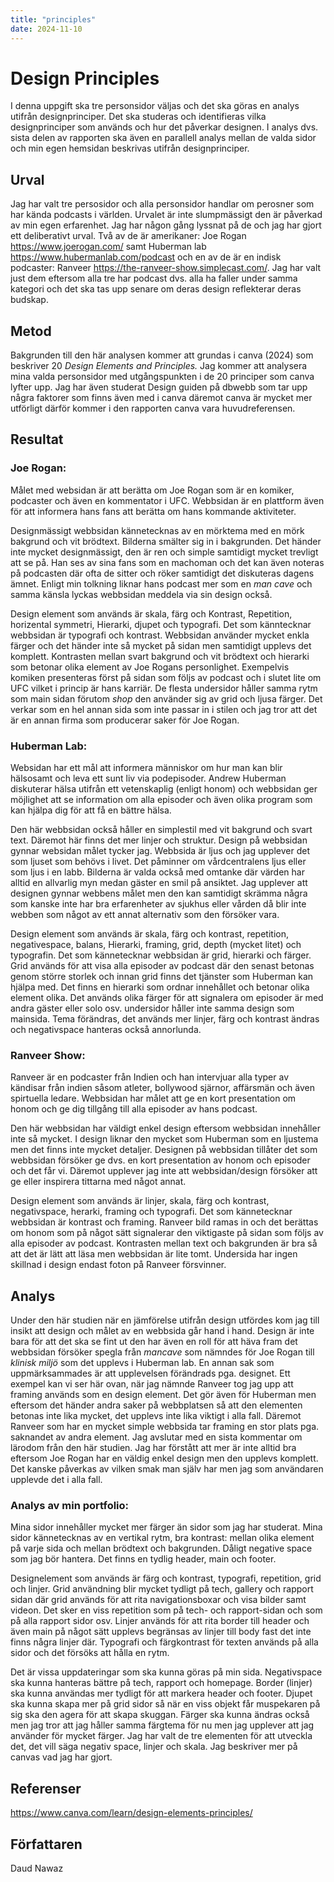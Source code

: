 ```yaml
---
title: "principles"
date: 2024-11-10
---
```


Design Principles
=======================

I denna uppgift ska tre personsidor väljas och det ska göras en analys utifrån designprinciper. Det ska studeras och identifieras vilka designprinciper som används och hur det påverkar designen. I analys dvs. sista delen av rapporten ska även en parallell analys mellan de valda sidor och min egen hemsidan beskrivas utifrån designprinciper.

Urval
-----------------------

Jag har valt tre persosidor och alla personsidor handlar om perosner som har kända podcasts i världen. Urvalet är inte slumpmässigt den är påverkad av min egen erfarenhet. Jag har någon gång lyssnat på de och jag har gjort ett deliberativt urval. Två av de är amerikaner: Joe Rogan https://www.joerogan.com/ samt Huberman lab https://www.hubermanlab.com/podcast och en av de är en indisk podcaster: Ranveer https://the-ranveer-show.simplecast.com/. Jag har valt just dem eftersom alla tre har podcast dvs. alla ha faller under samma kategori och det ska tas upp senare om deras design reflekterar deras budskap.

Metod
-----------------------

Bakgrunden till den här analysen kommer att grundas i canva (2024) som beskriver 20 _Design Elements and Principles._ Jag kommer att analysera mina valda personsidor med utgångspunkten i de 20 principer som canva lyfter upp. Jag har även studerat Design guiden på dbwebb som tar upp några faktorer som finns även med i canva däremot canva är mycket mer utförligt därför kommer i den rapporten canva vara huvudreferensen.

Resultat
-----------------------

### Joe Rogan:
Målet med websidan är att berätta om Joe Rogan som är en komiker, podcaster och även en kommentator i UFC. Webbsidan är en plattform även för att informera hans fans att berätta om hans kommande aktiviteter.

Designmässigt webbsidan kännetecknas av en mörktema med en mörk bakgrund och vit brödtext. Bilderna smälter sig in i bakgrunden. Det händer inte mycket designmässigt, den är ren och simple samtidigt mycket trevligt att se på. Han ses av sina fans som en machoman och det kan även noteras på podcasten där ofta de sitter och röker samtidigt det diskuteras dagens ämnet. Enligt min tolkning liknar hans podcast mer som en _man cave_ och samma känsla lyckas webbsidan meddela via sin design också.

Design element som används är skala, färg och Kontrast, Repetition, horizental symmetri, Hierarki, djupet och typografi. Det som känntecknar webbsidan är typografi och kontrast. Webbsidan använder mycket enkla färger och det händer inte så mycket på sidan men samtidigt upplevs det komplett. Kontrasten mellan svart bakgrund och vit brödtext och hierarki som betonar olika element av Joe Rogans personlighet. Exempelvis komiken presenteras först på sidan som följs av podcast och i slutet lite om UFC vilket i princip är hans karriär. De flesta undersidor håller samma rytm som main sidan förutom _shop_ den använder sig av grid och ljusa färger. Det verkar som en hel annan sida som inte passar in i stilen och jag tror att det är en annan firma som producerar saker för Joe Rogan.

### Huberman Lab:
Websidan har ett mål att informera människor om hur man kan blir hälsosamt och leva ett sunt liv via podepisoder. Andrew Huberman diskuterar hälsa utifrån ett vetenskaplig (enligt honom) och webbsidan ger möjlighet att se information om alla episoder och även olika program som kan hjälpa dig för att få en bättre hälsa.

Den här webbsidan också håller en simplestil med vit bakgrund och svart text. Däremot här finns det mer linjer och struktur. Design på webbsidan gynnar websidan målet tycker jag. Webbsida är ljus och jag upplever det som ljuset som behövs i livet. Det påminner om vårdcentralens ljus eller som ljus i en labb. Bilderna är valda också med omtanke där värden har alltid en allvarlig myn medan gäster en smil på ansiktet. Jag upplever att designen gynnar webbens målet men den kan samtidigt skrämma några som kanske inte har bra erfarenheter av sjukhus eller vården då blir inte webben som något av ett annat alternativ som den försöker vara.

Design element som används är skala, färg och kontrast, repetition, negativespace, balans, Hierarki, framing, grid, depth (mycket litet) och typografin. Det som kännetecknar webbsidan är grid, hierarki och färger. Grid används för att visa alla episoder av podcast där den senast betonas genom större storlek och innan grid finns det tjänster som Huberman kan hjälpa med. Det finns en hierarki som ordnar innehållet och betonar olika element olika. Det används olika färger för att signalera om episoder är med andra gäster eller solo osv. undersidor håller inte samma design som mainsida.
Tema förändras, det används mer linjer, färg och kontrast ändras och negativspace hanteras också annorlunda.

### Ranveer Show:
Ranveer är en podcaster från Indien och han intervjuar alla typer av kändisar från indien såsom atleter, bollywood sjärnor, affärsmän och även spirtuella ledare. Webbsidan har målet att ge en kort presentation om honom och ge dig tillgång till alla episoder av hans podcast.

Den här webbsidan har väldigt enkel design eftersom webbsidan innehåller inte så mycket. I design liknar den mycket som Huberman som en ljustema men det finns inte mycket detaljer. Designen på webbsidan tillåter det som webbsidan försöker ge dvs. en kort presentation av honom och episoder och det får vi. Däremot upplever jag inte att webbsidan/design försöker att ge eller inspirera tittarna med något annat.

Design element som används är linjer, skala, färg och kontrast, negativspace, herarki, framing och typografi. Det som kännetecknar webbsidan är kontrast och framing. Ranveer bild ramas in och det berättas om honom som på något sätt signalerar den viktigaste på sidan som följs av alla episoder av podcast. Kontrasten mellan text och bakgrunden är bra så att det är lätt att läsa men webbsidan är lite tomt.
Undersida har ingen skillnad i design endast foton på Ranveer försvinner.

Analys
-----------------------

Under den här studien när en jämförelse utifrån design utfördes kom jag till insikt att design och målet av en webbsida går hand i hand. Design är inte bara för att det ska se fint ut den har även en roll för att häva fram det webbsidan försöker spegla från _mancave_ som nämndes för Joe Rogan till _klinisk miljö_ som det upplevs i Huberman lab. En annan sak som uppmärksammades är att upplevelsen förändrads pga. designet. Ett exempel kan vi ser här ovan, när jag nämnde Ranveer tog jag upp att framing används som en design element. Det gör även för Huberman men eftersom det händer andra saker på webbplatsen så att den elementen betonas inte lika mycket, det upplevs inte lika viktigt i alla fall. Däremot Ranveer som har en mycket simple webbsida tar framing en stor plats pga. saknandet av andra element. Jag avslutar med en sista kommentar om lärodom från den här studien. Jag har förstått att mer är inte alltid bra eftersom Joe Rogan har en väldig enkel design men den upplevs komplett. Det kanske påverkas av vilken smak man själv har men jag som användaren upplevde det i alla fall.

### Analys av min portfolio:

Mina sidor innehåller mycket mer färger än sidor som jag har studerat. Mina sidor kännetecknas av en vertikal rytm, bra kontrast: mellan olika element på varje sida och mellan brödtext och bakgrunden. Dåligt negative space som jag bör hantera. Det finns en tydlig header, main och footer.

Designelement som används är färg och kontrast, typografi, repetition, grid och linjer. Grid användning blir mycket tydligt på tech, gallery och rapport sidan där grid används för att rita navigationsboxar och visa bilder samt videon. Det sker en viss repetition som på tech- och rapport-sidan och som på alla rapport sidor osv. Linjer används för att rita border till header och även main på något sätt upplevs begränsas av linjer till body fast det inte finns några linjer där. Typografi och färgkontrast för texten används på alla sidor och det försöks att hålla en rytm. 

Det är vissa uppdateringar som ska kunna göras på min sida. Negativspace ska kunna hanteras bättre på tech, rapport och homepage. Border (linjer) ska kunna användas mer tydligt för att markera header och footer. Djupet ska kunna skapa mer på grid sidor så när en viss objekt får muspekaren på sig ska den agera för att skapa skuggan. Färger ska kunna ändras också men jag tror att jag håller samma färgtema för nu men jag upplever att jag använder för mycket färger. Jag har valt de tre elementen för att utveckla det, det vill säga negativ space, linjer och skala. Jag beskriver mer på canvas vad jag har gjort.


Referenser
-----------------------
https://www.canva.com/learn/design-elements-principles/

Författaren
-----------------------

Daud Nawaz